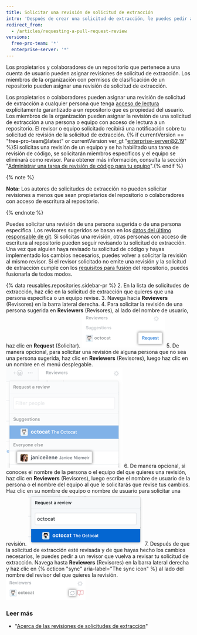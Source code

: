 ```yaml
---
title: Solicitar una revisión de solicitud de extracción
intro: 'Después de crear una solicitud de extracción, le puedes pedir a una persona específica que revise los cambios que propusiste. Si eres miembro de la organización, también puedes solicitarle a un equipo específico que revise tus cambios.'
redirect_from:
  - /articles/requesting-a-pull-request-review
versions:
  free-pro-team: '*'
  enterprise-server: '*'
---
```


Los propietarios y colaboradores de un repositorio que pertenece a una cuenta de usuario pueden asignar revisiones de solicitud de extracción. Los miembros de la organización con permisos de clasificación de un repositorio pueden asignar una revisión de solicitud de extracción.

Los propietarios o colaboradores pueden asignar una revisión de solicitud de extracción a cualquier persona que tenga [acceso de lectura](/articles/access-permissions-on-github) explícitamente garantizado a un repositorio que es propiedad del usuario. Los miembros de la organización pueden asignar la revisión de una solicitud de extracción a una persona o equipo con acceso de lectura a un repositorio. El revisor o equipo solicitado recibirá una notificación sobre tu solicitud de revisión de la solicitud de extracción. {% if currentVersion == "free-pro-team@latest" or currentVersion ver_gt "enterprise-server@2.19" %}Si solicitas una revisión de un equipo y se ha habilitado una tarea de revisión de código, se solicitarán miembros específicos y el equipo se eliminará como revisor. Para obtener más información, consulta la sección "[Administrar una tarea de revisión de código para tu equipo](/github/setting-up-and-managing-organizations-and-teams/managing-code-review-assignment-for-your-team)".{% endif %}

{% note %}

**Nota:** Los autores de solicitudes de extracción no pueden solicitar revisiones a menos que sean propietarios del repositorio o colaboradores con acceso de escritura al repositorio.

{% endnote %}

Puedes solicitar una revisión de una persona sugerida o de una persona específica. Los revisores sugeridos se basan en los [datos del último responsable de git](/articles/tracking-changes-in-a-file/). Si solicitas una revisión, otras personas con acceso de escritura al repositorio pueden seguir revisando tu solicitud de extracción. Una vez que alguien haya revisado tu solicitud de código y hayas implementado los cambios necesarios, puedes volver a solicitar la revisión al mismo revisor. Si el revisor solicitado no emite una revisión y la solicitud de extracción cumple con los [requisitos para fusión](/articles/defining-the-mergeability-of-pull-requests) del repositorio, puedes fusionarla de todos modos.

{% data reusables.repositories.sidebar-pr %}
2. En la lista de solicitudes de extracción, haz clic en la solicitud de extracción que quieres que una persona específica o un equipo revise.
3. Navega hacia **Reviewers** (Revisores) en la barra lateral derecha.
4. Para solicitar la revisión de una persona sugerida en **Reviewers** (Revisores), al lado del nombre de usuario, haz clic en **Request** (Solicitar). ![Icono Reviewers request (Solicitud de revisores) en la barra lateral derecha](/assets/images/help/pull_requests/request-suggested-review.png)
5. De manera opcional, para solicitar una revisión de alguna persona que no sea una persona sugerida, haz clic en **Reviewers** (Revisores), luego haz clic en un nombre en el menú desplegable. ![Icono Reviewers gear (Parámetro de revisores) en la barra lateral derecha](/assets/images/help/pull_requests/request-a-review-not-suggested.png)
6. De manera opcional, si conoces el nombre de la persona o el equipo del que quieres una revisión, haz clic en **Reviewers** (Revisores), luego escribe el nombre de usuario de la persona o el nombre del equipo al que le solicitarás que revise tus cambios. Haz clic en su nombre de equipo o nombre de usuario para solicitar una revisión. ![Campo para ingresar el nombre de usuario de un revisor y desplegable con el nombre del revisor](/assets/images/help/pull_requests/choose-pull-request-reviewer.png)
7. Después de que la solicitud de extracción esté revisada y de que hayas hecho los cambios necesarios, le puedes pedir a un revisor que vuelva a revisar tu solicitud de extracción. Navega hasta **Reviewers** (Revisores) en la barra lateral derecha y haz clic en {% octicon "sync" aria-label="The sync icon" %} al lado del nombre del revisor del que quieres la revisión. ![Icono Re-review sync (Sincronización de volver a revisar) en la barra lateral derecha](/assets/images/help/pull_requests/request-re-review.png)

### Leer más

- "[Acerca de las revisiones de solicitudes de extracción](/articles/about-pull-request-reviews)"
